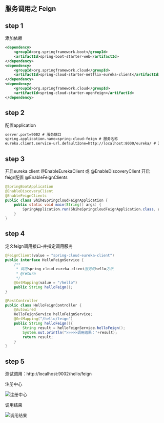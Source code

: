 ## 服务调用之 Feign

## step 1

添加依赖

```xml
<dependency>
    <groupId>org.springframework.boot</groupId>
    <artifactId>spring-boot-starter-web</artifactId>
</dependency>
<dependency>
    <groupId>org.springframework.cloud</groupId>
    <artifactId>spring-cloud-starter-netflix-eureka-client</artifactId>
</dependency>
<dependency>
    <groupId>org.springframework.cloud</groupId>
    <artifactId>spring-cloud-starter-openfeign</artifactId>
</dependency>
```

## step 2

配置application

```xml
server.port=9002 # 服务端口
spring.application.name=spring-cloud-feign # 服务名称
eureka.client.service-url.defaultZone=http://localhost:8000/eureka/ # 注册中心
```

## step 3

开启eureka client @EnableEurekaClient 或 @EnableDiscoveryClient
开启feign配置 @EnableFeignClients

```java
@SpringBootApplication
@EnableDiscoveryClient
@EnableFeignClients
public class ShiheSpringcloudFeignApplication {
    public static void main(String[] args) {
        SpringApplication.run(ShiheSpringcloudFeignApplication.class, args);
    }
}
```

## step 4

定义feign调用接口-并指定调用服务

```java
@FeignClient(value = "spring-cloud-eureka-client")
public interface HelloFeignService {
    /**
     * 调用spring-cloud-eureka-client服务的hello方法
     * @return
     */
    @GetMapping(value = "/hello")
    public String helloFeign();
}

@RestController
public class HelloFeignController {
    @Autowired
    HelloFeignService helloFeignService;
    @GetMapping("/hello/feign")
    public String helloFeign(){
        String result = helloFeignService.helloFeign();
        System.out.println(">>>>>调用结果："+result);
        return result;
    }
}
```

## step 5

测试调用：http://localhost:9002/hello/feign

注册中心

![注册中心](https://mmbiz.qpic.cn/mmbiz_png/a2yUAKXzX0amsldyKrSk8uoEcVXo8QicoId3XicgdRKeMPCxUUJSqladqw7xfwEM6ibgskwO6RCEvFM5zSnNuYHTw/0?wx_fmt=png)

调用结果

![调用结果](https://mmbiz.qpic.cn/mmbiz_png/a2yUAKXzX0amsldyKrSk8uoEcVXo8QicoSUd0vYDzYprXGGibl5nfkHzU2PPicuqBJicEspBLIR6xwnsLVZyUiaEX3Q/0?wx_fmt=png)